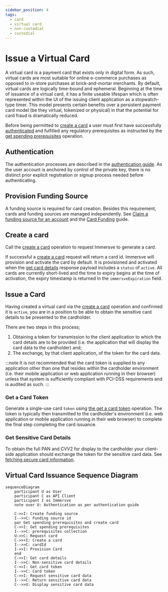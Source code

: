 ```yaml
---
sidebar_position: 4
tags:
  - card
  - virtual card
  - non-custodial
  - custodial
---
```


# Issue a Virtual Card

A virtual card is a payment card that exists only in digital form. As such, virtual cards are most suitable for online e-commerce purchases as opposed to in-store purchases at brick-and-mortar merchants. By default, virtual cards are logically time-bound and ephemeral. Beginning at the time of issuance of a virtual card, it has a finite useable lifespan which is often represented within the UI of the issuing client application as a stopwatch-type timer. This model presents certain benefits over a persistent payment card model (be they virtual, tokenized or physical) in that the potential for card fraud is dramatically reduced.

Before being permitted to [create a card](/api-reference/create-a-card) a user must first have successfully [authenticated](/guides/authentication) and fulfilled any regulatory prerequisites as instructed by the [get spending prerequisites](/api-reference/get-spending-prerequisites) operation.

## Authentication

The authentication processes are described in the [authentication guide](/guides/authentication). As the user account is anchored by control of the private key, there is no distinct prior explicit registration or signup process needed before authenticating.

## Provision Funding Source

A funding source is required for card creation. Besides this requirement, cards and funding sources are managed independently.
See [Claim a funding source for an account](/api-reference/claim-a-funding-source-for-an-account) and the [Card Funding](/guides/card-funding) guide.
## Create a card

Call the [create a card](/api-reference/create-a-card) operation to request Immersve to generate a card.

If successful a [create a card](/api-reference/create-a-card) request will return a card id. Immersve will provision and activate the card by default. 
It is provisioned and activated when the [get card details](/api-reference/get-card-details) response payload includes a `status` of `active`. 
All cards are currently short-lived and the time to expiry begins at the time of activation, the expiry timestamp is returned in the `immersveExpiration` field.
## Issue a Card

Having created a virtual card via the [create a card](/api-reference/create-a-card) operation and confirmed it is `active`, you are in a position to be able to obtain the sensitive card details to be presented to the cardholder.

There are two steps in this process;

1. Obtaining a token for transmission to the client application to which the card details are to be provided (i.e. the application that will display the card data to the cardholder) and;
2. The exchange, by that client application, of the token for the card data.

:::note
It is not recommended that the card token is supplied to any application other than one that resides within the cardholder environment (i.e. their mobile application or web application running in their browser) unless that system is sufficiently compliant with PCI-DSS requirements and is audited as such.
:::

### Get a Card Token

Generate a single-use card `token` using [the get a card token](/api-reference/get-a-card-token) operation. The token is typically then transmitted to the cardholder's environment (i.e. web application or mobile application running in their web browser) to complete the final step completing the card issuance.

### Get Sensitive Card Details

To obtain the full PAN and CVV2 for display to the cardholder your client-side application should exchange the token for the sensitive card data. See [fetching secure card information](/guides/fetching-secure-card-information).

## Virtual Card Issuance Sequence Diagram

```mermaid
sequenceDiagram
    participant U as User
    participant C as API Client
    participant I as Immersve
    note over U: Authentication as per authentication guide

    C->>I: Create funding source
    I-->>C: Funding source id
    par Get spending prerequisites and create card
    C->>I: Get spending prerequisites
    I-->>C: prerequisites collection
    U->>C: Request card
    C->>+I: Create a card
    I-->>C: cardId
    I->>I: Provision Card
    end
    C->>I: Get card details
    I-->>C: Non-sensitive card details
    C->>I: Get card token
    I-->>C: Card token
    C->>I: Request sensitive card data
    I-->>C: Return sensitive card data
    C-->>U: Display sensitive card data
```
